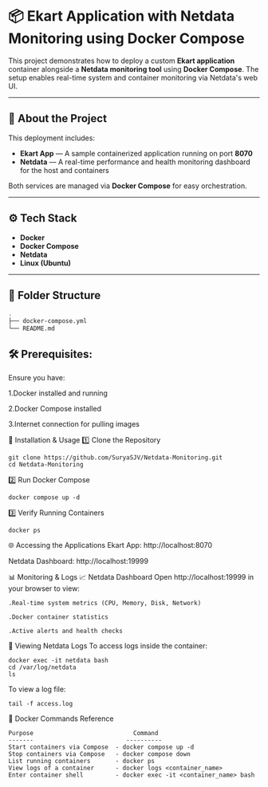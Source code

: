 # 📦 Ekart Application with Netdata Monitoring using Docker Compose

This project demonstrates how to deploy a custom **Ekart application** container alongside a **Netdata monitoring tool** using **Docker Compose**. The setup enables real-time system and container monitoring via Netdata's web UI.

---


## 📖 About the Project

This deployment includes:
- **Ekart App** — A sample containerized application running on port **8070**
- **Netdata** — A real-time performance and health monitoring dashboard for the host and containers

Both services are managed via **Docker Compose** for easy orchestration.

---

## ⚙️ Tech Stack

- **Docker**
- **Docker Compose**
- **Netdata**
- **Linux (Ubuntu)**

---

## 📁 Folder Structure

```bash
.
├── docker-compose.yml
└── README.md
```

🛠️ Prerequisites:
-------------------
Ensure you have:

1.Docker installed and running

2.Docker Compose installed

3.Internet connection for pulling images


🚀 Installation & Usage
1️⃣ Clone the Repository
```
git clone https://github.com/SuryaSJV/Netdata-Monitoring.git
cd Netdata-Monitoring
```

2️⃣ Run Docker Compose
```
docker compose up -d
```

3️⃣ Verify Running Containers
```
docker ps
```

🌐 Accessing the Applications
Ekart App:
http://localhost:8070

Netdata Dashboard:
http://localhost:19999


📊 Monitoring & Logs
📈 Netdata Dashboard
Open http://localhost:19999 in your browser to view:
```
.Real-time system metrics (CPU, Memory, Disk, Network)

.Docker container statistics

.Active alerts and health checks
```

📂 Viewing Netdata Logs
To access logs inside the container:
```
docker exec -it netdata bash
cd /var/log/netdata
ls
```

To view a log file:
```
tail -f access.log
```

📌 Docker Commands Reference
```
Purpose	                           Command
-------                          ----------
Start containers via Compose  -	docker compose up -d
Stop containers via Compose   -	docker compose down
List running containers       -	docker ps
View logs of a container      -	docker logs <container_name>
Enter container shell	      - docker exec -it <container_name> bash
```
